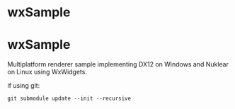 # wxSample

# wxSample

Multiplatform renderer sample implementing DX12 on Windows and Nuklear on Linux using WxWidgets.

if using git:

```console
git submodule update --init --recursive
```